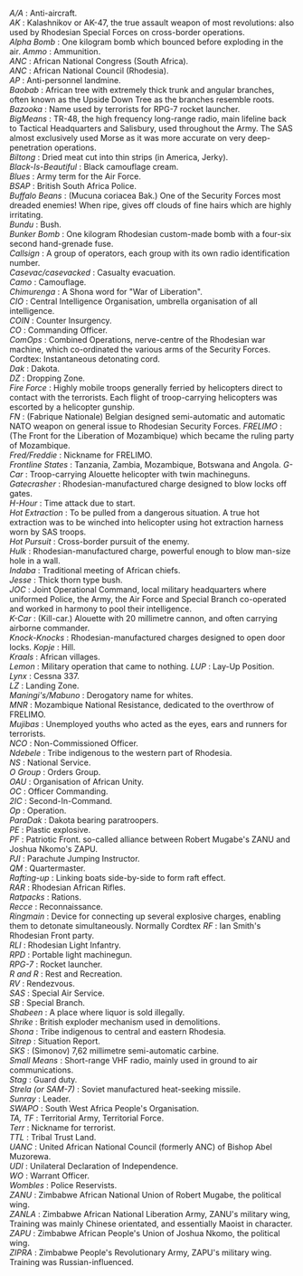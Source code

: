 _A/A_
: Anti-aircraft.  
_AK_
: Kalashnikov or AK-47, the true assault weapon of most revolutions: also used by Rhodesian Special Forces on cross-border operations.  
_Alpha Bomb_
: One kilogram bomb which bounced before exploding in the air.
_Ammo_
: Ammunition.  
_ANC_
: African National Congress (South Africa).  
_ANC_
: African National Council (Rhodesia).  
_AP_
: Anti-personnel landmine.  
_Baobab_
: African tree with extremely thick trunk and angular branches, often known as the Upside Down Tree as the branches resemble roots.  
_Bazooka_
: Name used by terrorists for RPG-7 rocket launcher.  
_BigMeans_
: TR-48, the high frequency long-range radio, main lifeline back to Tactical Headquarters and Salisbury, used throughout the Army. The SAS almost exclusively used Morse as it was more accurate on very deep-penetration operations.  
_Biltong_
: Dried meat cut into thin strips (in America, Jerky).  
_Black-Is-Beautiful_
: Black camouflage cream.  
_Blues_
: Army term for the Air Force.  
_BSAP_
: British South Africa Police.  
_Buffalo Beans_
: (Mucuna coriacea Bak.) One of the Security Forces most dreaded enemies! When ripe, gives off clouds of fine hairs which are highly irritating.  
_Bundu_
: Bush.  
_Bunker Bomb_
: One kilogram Rhodesian custom-made bomb with a four-six second hand-grenade fuse.  
_Callsign_
: A group of operators, each group with its own radio identification number.  
_Casevac/casevacked_
: Casualty evacuation.  
_Camo_
: Camouflage.  
_Chimurenga_
: A Shona word for "War of Liberation".  
_CIO_
: Central Intelligence Organisation, umbrella organisation of all intelligence.  
_COIN_
: Counter Insurgency.  
_CO_
: Commanding Officer.  
_ComOps_
: Combined Operations, nerve-centre of the Rhodesian war machine, which co-ordinated the various arms of the Security Forces.
Cordtex: Instantaneous detonating cord.  
_Dak_
: Dakota.  
_DZ_
: Dropping Zone.  
_Fire Force_
: Highly mobile troops generally ferried by helicopters direct to contact with the terrorists. Each flight of troop-carrying helicopters was escorted by a helicopter gunship.  
_FN_
: (Fabrique Nationale) Belgian designed semi-automatic and automatic NATO weapon on general issue to Rhodesian Security Forces.
_FRELIMO_
: (The Front for the Liberation of Mozambique) which became the ruling party of Mozambique.  
_Fred/Freddie_
: Nickname for FRELIMO.  
_Frontline States_
: Tanzania, Zambia, Mozambique, Botswana and Angola.
_G-Car_
: Troop-carrying Alouette helicopter with twin machineguns.
_Gatecrasher_
: Rhodesian-manufactured charge designed to blow locks off gates.  
_H-Hour_
: Time attack due to start.  
_Hot Extraction_
: To be pulled from a dangerous situation. A true hot extraction was to be winched into helicopter using hot extraction harness worn by SAS troops.  
_Hot Pursuit_
: Cross-border pursuit of the enemy.  
_Hulk_
: Rhodesian-manufactured charge, powerful enough to blow man-size hole in a wall.  
_Indaba_
: Traditional meeting of African chiefs.  
_Jesse_
: Thick thorn type bush.  
_JOC_
: Joint Operational Command, local military headquarters where uniformed Police, the Army, the Air Force and Special Branch co-operated and worked in harmony to pool their intelligence.  
_K-Car_
: (Kill-car.) Alouette with 20 millimetre cannon, and often carrying airborne commander.  
_Knock-Knocks_
: Rhodesian-manufactured charges designed to open door locks.
_Kopje_
: Hill.  
_Kraals_
: African villages.  
_Lemon_
: Military operation that came to nothing.
_LUP_
: Lay-Up Position.  
_Lynx_
: Cessna 337.  
_LZ_
: Landing Zone.  
_Maningi's/Mabuno_
: Derogatory name for whites.  
_MNR_
: Mozambique National Resistance, dedicated to the overthrow of FRELIMO.  
_Mujibas_
: Unemployed youths who acted as the eyes, ears and runners for terrorists.  
_NCO_
: Non-Commissioned Officer.  
_Ndebele_
: Tribe indigenous to the western part of Rhodesia.  
_NS_
: National Service.  
_O Group_
: Orders Group.  
_OAU_
: Organisation of African Unity.  
_OC_
: Officer Commanding.  
_2IC_
: Second-In-Command.  
_Op_
: Operation.  
_ParaDak_
: Dakota bearing paratroopers.  
_PE_
: Plastic explosive.  
_PF_
: Patriotic Front. so-called alliance between Robert Mugabe's ZANU and Joshua Nkomo's ZAPU.  
_PJI_
: Parachute Jumping Instructor.  
_QM_
: Quartermaster.  
_Rafting-up_
: Linking boats side-by-side to form raft effect.  
_RAR_
: Rhodesian African Rifles.  
_Ratpacks_
: Rations.  
_Recce_
: Reconnaissance.  
_Ringmain_
: Device for connecting up several explosive charges, enabling them to detonate simultaneously. Normally Cordtex
_RF_
: Ian Smith's Rhodesian Front party.  
_RLI_
: Rhodesian Light Infantry.  
_RPD_
: Portable light machinegun.  
_RPG-7_
: Rocket launcher.  
_R and R_
: Rest and Recreation.  
_RV_
: Rendezvous.  
_SAS_
: Special Air Service.  
_SB_
: Special Branch.  
_Shabeen_
: A place where liquor is sold illegally.  
_Shrike_
: British exploder mechanism used in demolitions.  
_Shona_
: Tribe indigenous to central and eastern Rhodesia.  
_Sitrep_
: Situation Report.  
_SKS_
: (Simonov) 7,62 millimetre semi-automatic carbine.  
_Small Means_
: Short-range VHF radio, mainly used in ground to air communications.  
_Stag_
: Guard duty.  
_Strela (or SAM-7)_
: Soviet manufactured heat-seeking missile.  
_Sunray_
: Leader.  
_SWAPO_
: South West Africa People's Organisation.  
_TA, TF_
: Territorial Army, Territorial Force.  
_Terr_
: Nickname for terrorist.  
_TTL_
: Tribal Trust Land.  
_UANC_
: United African National Council (formerly ANC) of Bishop Abel Muzorewa.  
_UDI_
: Unilateral Declaration of Independence.  
_WO_
: Warrant Officer.  
_Wombles_
: Police Reservists.  
_ZANU_
: Zimbabwe African National Union of Robert Mugabe, the political wing.  
_ZANLA_
: Zimbabwe African National Liberation Army, ZANU's military wing, Training was mainly Chinese orientated, and essentially Maoist in character.  
_ZAPU_
: Zimbabwe African People's Union of Joshua Nkomo, the political wing.  
_ZIPRA_
: Zimbabwe People's Revolutionary Army, ZAPU's military wing. Training was Russian-influenced.  
